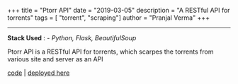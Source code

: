 +++
title = "Ptorr API"
date = "2019-03-05"
description = "A RESTful API for torrents"
tags = [ "torrent", "scraping"]
author = "Pranjal Verma"
+++

---------------------------------

**Stack Used** : - *Python, Flask, BeautifulSoup*


Ptorr API is a RESTful API for torrents, which scarpes the torrents from various site and server as an API

[code](https://github/pvcodes/ptorr-api) | [deployed here](https://ptorr-api.herokuapp.com/)
